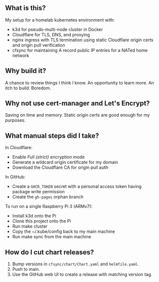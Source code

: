 ## What is this?

My setup for a homelab kubernetes environment with:

- k3d for pseudo-multi-node cluster in Docker
- Cloudflare for TLS, DNS, and proxying
- nginx ingress with TLS termination using static Cloudflare origin certs and origin pull
  verification
- cfsync for maintaining A record public IP entries for a NATed home network

## Why build it?

A chance to review things I think I know. An opportunity to learn more. An itch to build. Boredom.

## Why not use cert-manager and Let's Encrypt?

Saving on time and memory. Static origin certs are good enough for my purposes.

## What manual steps did I take?

In Cloudflare:

- Enable _Full (strict)_ encryption mode
- Generate a wildcard origin certificate for my domain
- Download the Cloudflare CA for origin pull auth

In GitHub:

- Create a `GHCR_TOKEN` secret with a personal access token having package write permission
- Create the `gh-pages` orphan branch

To run on a single Raspberry Pi 3 (ARMv7):

- Install k3d onto the Pi
- Clone this project onto the Pi
- Run make cluster
- Copy the ~/.kube/config back to my main machine
- Run make sync from the main machine

## How do I cut chart releases?

1. Bump versions in `cfsync/chart/Chart.yaml` and `helmfile.yaml`.
2. Push to main.
3. Use the GitHub web UI to create a release with matching version tag.
